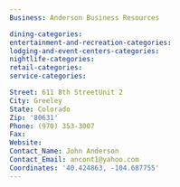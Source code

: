 ```yaml
---
Business: Anderson Business Resources

dining-categories:
entertainment-and-recreation-categories:
lodging-and-event-centers-categories:
nightlife-categories:
retail-categories:
service-categories:

Street: 611 8th StreetUnit 2
City: Greeley
State: Colorado
Zip: '80631'
Phone: (970) 353-3007
Fax:
Website:
Contact_Name: John Anderson
Contact_Email: ancont1@yahoo.com
Coordinates: '40.424863, -104.687755'
---
```



